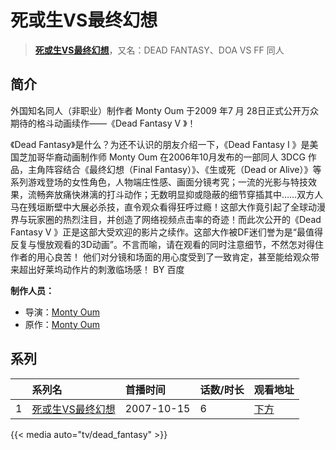 # 死或生VS最终幻想


> <u>**[死或生VS最终幻想](https://bgm.tv/subject/75898)**</u>，又名：DEAD FANTASY、DOA VS FF 同人

## 简介

外国知名同人（非职业）制作者 Monty Oum 于2009 年7 月 28日正式公开万众期待的格斗动画续作——《Dead Fantasy V 》！
  
《Dead Fantasy》是什么？为还不认识的朋友介绍一下，《Dead Fantasy I 》是美国芝加哥华裔动画制作师 Monty Oum 在2006年10月发布的一部同人 3DCG 作品，主角阵容结合《最终幻想（Final Fantasy）》、《生或死（Dead or Alive）》等系列游戏登场的女性角色，人物端庄性感、画面分镜考究；一流的光影与特技效果，流畅奔放痛快淋漓的打斗动作；无数明显抑或隐蔽的细节穿插其中……双方人马在残垣断壁中大展必杀技，直令观众看得狂呼过瘾！这部大作竟引起了全球动漫界与玩家圈的热烈注目，并创造了网络视频点击率的奇迹！而此次公开的《Dead Fantasy V 》正是这部大受欢迎的影片之续作。这部大作被DF迷们誉为是“最值得反复与慢放观看的3D动画”。不言而喻，请在观看的同时注意细节，不然怎对得住作者的用心良苦！
他们对分镜和场面的用心度受到了一致肯定，甚至能给观众带来超出好莱坞动作片的刺激临场感！
                                                                                            BY 百度

**制作人员：**
- 导演：[Monty Oum](https://bgm.tv/person/15189)
- 原作：[Monty Oum](https://bgm.tv/person/15189)



## 系列

|     | 系列名       | 首播时间       | 话数/时长 | 观看地址        |
|:----|:----------|:-----------|:------|:------------|
| 1   |[死或生VS最终幻想](https://bgm.tv/subject/75898)| 2007-10-15 | 6     | [下方](#id-1) |

{{< media auto="tv/dead_fantasy" >}}
